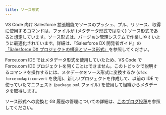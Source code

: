 ```yaml
---
title: ソース形式
---
```


VS Code 向け Salesforce 拡張機能でソースのプッシュ、プル、リリース、取得に使用するコマンドは、ファイルが \(メタデータ形式ではなく\) ソース形式であると想定しています。ソース形式は、バージョン管理システムで作業しやすいように最適化されています。詳細は、『Salesforce DX 開発者ガイド』の[「Salesforce DX プロジェクトの構造とソース形式」](https://developer.salesforce.com/docs/atlas.en-us.sfdx_dev.meta/sfdx_dev/sfdx_dev_source_file_format.htm)を参照してください。

Force.com IDE ではメタデータ形式を使用していたため、VS Code で Force.com IDE プロジェクトを開くことはできません。このトピックで説明するコマンドを操作するには、メタデータをソース形式に変換するか \(`sfdx force:mdapi:convert` を使用\)、新しいプロジェクトを作成して、以前の IDE で使っていたマニフェスト \(`package.xml` ファイル\) を使用して組織からメタデータを取得します。

ソース形式への変換と Git 履歴の管理についての詳細は、[このブログ投稿](https://ntotten.com/2018/05/11/convert-metadata-to-source-format-while-maintain-git-history/)を参照してください。
